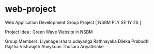 # web-project
Web Application Development Group Project [ NSBM PLY SE 1Y 2S ]

Project Idea : Green Wave Website in NSBM

Group Members:
      Liyanage Ishara udayanga Rathnayaka
      Dileka Prabodhi
      Rajitha Vishwajith Abeykoon
      Thusara Ariyathilake
     
